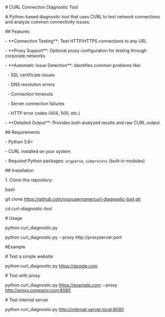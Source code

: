 \# CURL Connection Diagnostic Tool



A Python-based diagnostic tool that uses CURL to test network connections and analyze common connectivity issues.



\## Features



\- \*\*Connection Testing\*\*: Test HTTP/HTTPS connections to any URL

\- \*\*Proxy Support\*\*: Optional proxy configuration for testing through corporate networks

\- \*\*Automatic Issue Detection\*\*: Identifies common problems like:

&nbsp; - SSL certificate issues

&nbsp; - DNS resolution errors

&nbsp; - Connection timeouts

&nbsp; - Server connection failures

&nbsp; - HTTP error codes (404, 500, etc.)

\- \*\*Detailed Output\*\*: Provides both analyzed results and raw CURL output



\## Requirements



\- Python 3.6+

\- CURL installed on your system

\- Required Python packages: `argparse`, `subprocess` (built-in modules)



\## Installation



1\. Clone this repository:

bash

git clone https://github.com/yourusername/curl-diagnostic-tool.git

cd curl-diagnostic-tool



\# Usage

python curl\_diagnostic.py <URL>

python curl\_diagnostic.py <URL> --proxy http://proxyserver:port



\#Example

\# Test a simple website

python curl\_diagnostic.py https://google.com



\# Test with proxy

python curl\_diagnostic.py https://example.com --proxy http://proxy.company.com:8080



\# Test internal server

python curl\_diagnostic.py http://internal-server.local:8080

